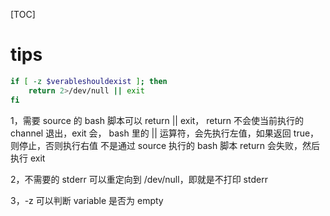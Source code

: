 [TOC]

# tips

```bash
if [ -z $verableshouldexist ]; then
    return 2>/dev/null || exit
fi
```

1，需要 source 的 bash 脚本可以 return || exit，
return 不会使当前执行的 channel 退出，exit 会，
bash 里的 || 运算符，会先执行左值，如果返回 true，则停止，否则执行右值
不是通过 source 执行的 bash 脚本 return 会失败，然后执行 exit

2，不需要的 stderr 可以重定向到 /dev/null，即就是不打印 stderr

3，-z 可以判断 variable 是否为 empty
